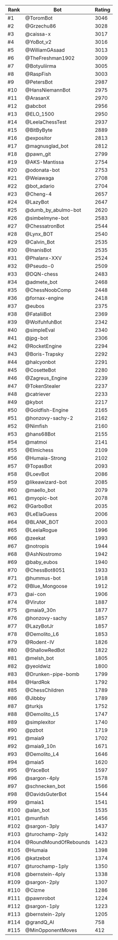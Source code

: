 Rank|Bot|Rating
---|---|---
#1|@ToromBot|3046
#2|@Grzechu86|3028
#3|@caissa-x|3017
#4|@YoBot_v2|3016
#5|@WilliamGAsaad|3013
#6|@TheFreshman1902|3009
#7|@Botyuliirma|3005
#8|@RaspFish|3003
#9|@PetersBot|2987
#10|@HansNiemannBot|2975
#11|@ArasanX|2970
#12|@abcbot|2956
#13|@ELO_1500|2950
#14|@LeelaChessTest|2937
#15|@BitByByte|2889
#16|@expositor|2813
#17|@magnusglad_bot|2812
#18|@pawn_git|2799
#19|@AKS-Mantissa|2754
#20|@odonata-bot|2753
#21|@Weiawaga|2708
#22|@bot_adario|2704
#23|@Cheng-4|2657
#24|@LazyBot|2647
#25|@dumb_by_abulmo-bot|2620
#26|@simbelmyne-bot|2583
#27|@ChessatronBot|2544
#28|@Lynx_BOT|2540
#29|@Calvin_Bot|2535
#30|@InanisBot|2535
#31|@Phalanx-XXV|2524
#32|@Pseudo-0|2509
#33|@DQN-chess|2483
#34|@admete_bot|2468
#35|@ChessNoobComp|2448
#36|@fornax-engine|2418
#37|@eubos|2375
#38|@FataliiBot|2369
#39|@WolfuhfuhBot|2342
#40|@simpleEval|2340
#41|@jpg-bot|2306
#42|@RocketEngine|2294
#43|@Boris-Trapsky|2292
#44|@halcyonbot|2291
#45|@CosetteBot|2280
#46|@Zagreus_Engine|2239
#47|@TokenStealer|2237
#48|@catriever|2233
#49|@kybot|2217
#50|@Goldfish-Engine|2165
#51|@honzovy-sachy-2|2162
#52|@Nimfish|2160
#53|@hans68Bot|2155
#54|@matmoi|2141
#55|@Elmichess|2109
#56|@Humaia-Strong|2102
#57|@TopasBot|2093
#58|@LoevBot|2086
#59|@likeawizard-bot|2085
#60|@maello_bot|2079
#61|@myopic-bot|2078
#62|@GarboBot|2035
#63|@LeElaGuess|2006
#64|@BLANK_BOT|2003
#65|@LeelaRogue|1996
#66|@zeekat|1993
#67|@notropis|1944
#68|@AshNostromo|1942
#69|@baby_eubos|1940
#70|@ChessBot8051|1933
#71|@hummus-bot|1918
#72|@Blue_Mongoose|1912
#73|@ai-con|1906
#74|@Virutor|1887
#75|@maia9_30n|1877
#76|@honzovy-sachy|1857
#77|@LazyBotJr|1857
#78|@Demolito_L6|1853
#79|@Rodent-IV|1826
#80|@ShallowRedBot|1822
#81|@melsh_bot|1805
#82|@yeoldwiz|1800
#83|@Drunken-pipe-bomb|1799
#84|@HardRok|1792
#85|@ChessChildren|1789
#86|@Jibbby|1789
#87|@turkjs|1752
#88|@Demolito_L5|1747
#89|@simplexitor|1740
#90|@pzbot|1719
#91|@maia9|1702
#92|@maia9_10n|1671
#93|@Demolito_L4|1646
#94|@maia5|1620
#95|@YaceBot|1597
#96|@sargon-4ply|1578
#97|@schnecken_bot|1566
#98|@DavidsGuterBot|1544
#99|@maia1|1541
#100|@alan_bot|1535
#101|@munfish|1456
#102|@sargon-3ply|1437
#103|@turochamp-2ply|1432
#104|@RoundMoundOfRebounds|1423
#105|@Humaia|1398
#106|@katzebot|1374
#107|@turochamp-1ply|1350
#108|@bernstein-4ply|1338
#109|@sargon-2ply|1307
#110|@Cizme|1286
#111|@pawnrobot|1224
#112|@sargon-1ply|1223
#113|@bernstein-2ply|1205
#114|@grandQ_AI|758
#115|@MinOpponentMoves|412
